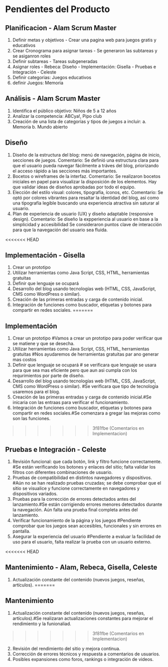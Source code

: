 # Pendientes del Producto
## Planificacion -  Alam Scrum Master
1. Definir metas y objetivos - Crear una pagina web para juegos gratis y educativos
2. Crear Cronograma para asignar tareas -  Se generaron las subtareas y se asiganron roles
3. Definir subtareas - Tareas subgeneradas
4. Asignar roles - Rebeca: Diseño - Implementación: Gisella - Pruebas e Integración - Celeste
5. Definir categorias: Juegos educativos
6. definir Juegos: Memoria


## Análisis - Alam Scrum Master
1. Identifica el público objetivo: Niños de 5 a 12 años
2. Analizar la competencia: ABCya!, Pipo club
3. Creación de una lista de categorías y tipos de juegos a incluir:
    a. Memoria
    b. Mundo abierto

## Diseño
1. Diseño de la estructura del blog: menú de navegación, página de inicio, secciones de juegos. 
    Comentario: Se definió una estructura clara para que el usuario pueda navegar fácilmente a tráves del blog, priorizando el acceso rápido a las secciones más importantes.
2. Bocetos o wireframes de la interfaz.
    Comentario: Se realizaron bocetos iniciales en papel para visualizar la disposición de los elementos. Hay que validar ideas de diseños aprobadas por todo el equipo. 
3. Elección del estilo visual: colores, tipografía, íconos, etc.
    Comentario: Se optó por colores vibrantes para resaltar la identidad del blog, así como una tipografía legible buscando una experiencia atractiva sin saturar al usuario.
4. Plan de experiencia de usuario (UX) y diseño adaptable (responsive design).
    Comentario: Se diseño la expperiencia al usuario en base a la simplicidad y accesibilidad Se consideraron puntos clave de interacción para que la navegación del usuario sea fluida.

<<<<<<< HEAD

## Implementación - Gisella
1. Crear un prototipo
2. Utilizar herramientas como Java Script, CSS, HTML, herramientas gratuitas
3. Definir que lenguaje se ocupará
4. Desarrollo del blog usando tecnologías web (HTML, CSS, JavaScript, CMS como WordPress o similar).
5. Creación de las primeras entradas y carga de contenido inicial.
6. Integración de funciones como buscador, etiquetas y botones para compartir en redes sociales.
=======
## Implementación 
1. Crear un prototipo #Vamos a crear un prototipo para poder verificar que se matiene y que se desecha. 
2. Utilizar herramientas como Java Script, CSS, HTML, herramientas gratuitas #Nos ayudaremos de herramientas gratuitas par ano generar mas costos
3. Definir que lenguaje se ocupará # se verificara que lenguaje se usara para que sea mas eficiente pero que aun asi cumpla con los requrimientos por parte de diseño. 
4. Desarrollo del blog usando tecnologías web (HTML, CSS, JavaScript, CMS como WordPress o similar). #Se verificara que tipo de tecnologia usaremos para el blog. 
5. Creación de las primeras entradas y carga de contenido inicial.#Se inicaria con las entraas para verificar el funcionamiento. 
6. Integración de funciones como buscador, etiquetas y botones para compartir en redes sociales.#Se comenzara a gregar las mejoras como son las funciones. 
>>>>>>> 3f81fbe (Comentarios en Implementacion)

## Pruebas e Integración - Celeste
1. Revisión funcional: que cada botón, link y filtro funcione correctamente. #Se están verificando los botones y enlaces del sitio; falta validar los filtros con diferentes combinaciones de usuario.
2. Pruebas de compatibilidad en distintos navegadores y dispositivos. #Aún no se han realizado pruebas cruzadas; se debe comprobar que el sitio se visualice y funcione correctamente en navegadores y dispositivos variados.
3. Pruebas para la corrección de errores detectados antes del lanzamiento.#Se están corrigiendo errores menores detectados durante la navegación. Aún falta una prueba final completa antes del lanzamiento.
4. Verificar funcionamiento de la página y los juegos #Pendiente comprobar que los juegos sean accesibles, funcionales y sin errores en pantalla.
5. Asegurar la experiencia del usuario #Pendiente a evaluar la facilidad de uso para el usuario, falta realizar la prueba con un usuario externo.

<<<<<<< HEAD
## Mantenimiento - Alam, Rebeca, Gisella, Celeste
1. Actualización constante del contenido (nuevos juegos, reseñas, artículos).
=======
## Mantenimiento
1. Actualización constante del contenido (nuevos juegos, reseñas, artículos).#Se realizaran actualizaciones constantes para mejorar el rendimiento y la funionaliad. 
>>>>>>> 3f81fbe (Comentarios en Implementacion)
2. Revisión del rendimiento del sitio y mejora continua.
3. Corrección de errores técnicos y respuesta a comentarios de usuarios.
4. Posibles expansiones como foros, rankings o integración de videos.